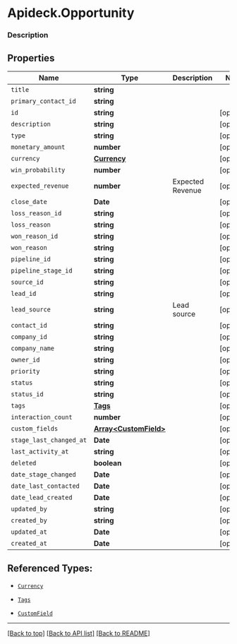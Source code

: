# Apideck.Opportunity

### Description

## Properties
Name | Type | Description | Notes
------------ | ------------- | ------------- | -------------
`title` | **string** |  | 
`primary_contact_id` | **string** |  | 
`id` | **string** |  | [optional] 
`description` | **string** |  | [optional] 
`type` | **string** |  | [optional] 
`monetary_amount` | **number** |  | [optional] 
`currency` | [**Currency**](Currency.md) |  | [optional] 
`win_probability` | **number** |  | [optional] 
`expected_revenue` | **number** | Expected Revenue | [optional] 
`close_date` | **Date** |  | [optional] 
`loss_reason_id` | **string** |  | [optional] 
`loss_reason` | **string** |  | [optional] 
`won_reason_id` | **string** |  | [optional] 
`won_reason` | **string** |  | [optional] 
`pipeline_id` | **string** |  | [optional] 
`pipeline_stage_id` | **string** |  | [optional] 
`source_id` | **string** |  | [optional] 
`lead_id` | **string** |  | [optional] 
`lead_source` | **string** | Lead source | [optional] 
`contact_id` | **string** |  | [optional] 
`company_id` | **string** |  | [optional] 
`company_name` | **string** |  | [optional] 
`owner_id` | **string** |  | [optional] 
`priority` | **string** |  | [optional] 
`status` | **string** |  | [optional] 
`status_id` | **string** |  | [optional] 
`tags` | [**Tags**](Tags.md) |  | [optional] 
`interaction_count` | **number** |  | [optional] 
`custom_fields` | [**Array&lt;CustomField&gt;**](CustomField.md) |  | [optional] 
`stage_last_changed_at` | **Date** |  | [optional] 
`last_activity_at` | **string** |  | [optional] 
`deleted` | **boolean** |  | [optional] 
`date_stage_changed` | **Date** |  | [optional] 
`date_last_contacted` | **Date** |  | [optional] 
`date_lead_created` | **Date** |  | [optional] 
`updated_by` | **string** |  | [optional] 
`created_by` | **string** |  | [optional] 
`updated_at` | **Date** |  | [optional] 
`created_at` | **Date** |  | [optional] 





## Referenced Types:






* [`Currency`](Currency.md)



















* [`Tags`](Tags.md)

* [`CustomField`](CustomField.md)











---

[[Back to top]](#) [[Back to API list]](../../../../README.md#documentation-for-api-endpoints) [[Back to README]](../../../../README.md)


